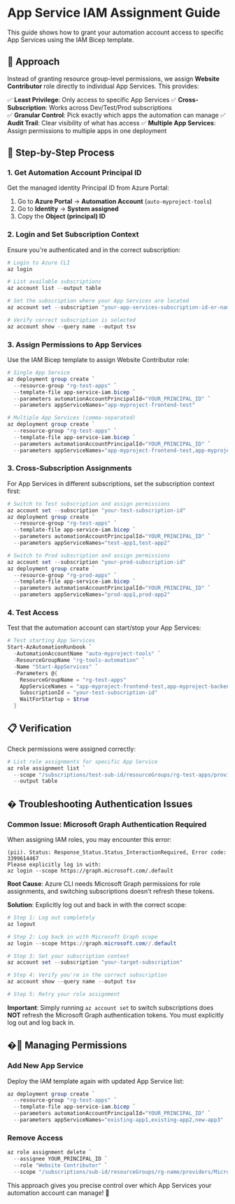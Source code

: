 # App Service IAM Assignment Guide

This guide shows how to grant your automation account access to specific App Services using the IAM Bicep template.

## 🎯 Approach

Instead of granting resource group-level permissions, we assign **Website Contributor** role directly to individual App Services. This provides:

✅ **Least Privilege**: Only access to specific App Services
✅ **Cross-Subscription**: Works across Dev/Test/Prod subscriptions  
✅ **Granular Control**: Pick exactly which apps the automation can manage
✅ **Audit Trail**: Clear visibility of what has access
✅ **Multiple App Services**: Assign permissions to multiple apps in one deployment

## 🚀 Step-by-Step Process

### 1. Get Automation Account Principal ID

Get the managed identity Principal ID from Azure Portal:
1. Go to **Azure Portal** → **Automation Account** (`auto-myproject-tools`)
2. Go to **Identity** → **System assigned**
3. Copy the **Object (principal) ID**

### 2. Login and Set Subscription Context

Ensure you're authenticated and in the correct subscription:

```powershell
# Login to Azure CLI
az login

# List available subscriptions
az account list --output table

# Set the subscription where your App Services are located
az account set --subscription "your-app-services-subscription-id-or-name"

# Verify correct subscription is selected
az account show --query name --output tsv
```

### 3. Assign Permissions to App Services

Use the IAM Bicep template to assign Website Contributor role:

```powershell
# Single App Service
az deployment group create `
  --resource-group "rg-test-apps" `
  --template-file app-service-iam.bicep `
  --parameters automationAccountPrincipalId="YOUR_PRINCIPAL_ID" `
  --parameters appServiceNames="app-myproject-frontend-test"

# Multiple App Services (comma-separated)
az deployment group create `
  --resource-group "rg-test-apps" `
  --template-file app-service-iam.bicep `
  --parameters automationAccountPrincipalId="YOUR_PRINCIPAL_ID" `
  --parameters appServiceNames="app-myproject-frontend-test,app-myproject-backend-test,app-myproject-api-test"
```

### 3. Cross-Subscription Assignments

For App Services in different subscriptions, set the subscription context first:

```powershell
# Switch to Test subscription and assign permissions
az account set --subscription "your-test-subscription-id"
az deployment group create `
  --resource-group "rg-test-apps" `
  --template-file app-service-iam.bicep `
  --parameters automationAccountPrincipalId="YOUR_PRINCIPAL_ID" `
  --parameters appServiceNames="test-app1,test-app2"

# Switch to Prod subscription and assign permissions  
az account set --subscription "your-prod-subscription-id"
az deployment group create `
  --resource-group "rg-prod-apps" `
  --template-file app-service-iam.bicep `
  --parameters automationAccountPrincipalId="YOUR_PRINCIPAL_ID" `
  --parameters appServiceNames="prod-app1,prod-app2"
```

### 4. Test Access

Test that the automation account can start/stop your App Services:

```powershell
# Test starting App Services
Start-AzAutomationRunbook `
  -AutomationAccountName "auto-myproject-tools" `
  -ResourceGroupName "rg-tools-automation" `
  -Name "Start-AppServices" `
  -Parameters @{
    ResourceGroupName = "rg-test-apps"
    AppServiceNames = "app-myproject-frontend-test,app-myproject-backend-test"
    SubscriptionId = "your-test-subscription-id"
    WaitForStartup = $true
  }
```

## 📋 Verification

Check permissions were assigned correctly:

```powershell
# List role assignments for specific App Service
az role assignment list `
  --scope "/subscriptions/test-sub-id/resourceGroups/rg-test-apps/providers/Microsoft.Web/sites/app-myproject-frontend-test" `
  --output table
```

## � Troubleshooting Authentication Issues

### Common Issue: Microsoft Graph Authentication Required

When assigning IAM roles, you may encounter this error:

```text
(pii). Status: Response_Status.Status_InteractionRequired, Error code: 3399614467
Please explicitly log in with:
az login --scope https://graph.microsoft.com/.default
```

**Root Cause**: Azure CLI needs Microsoft Graph permissions for role assignments, and switching subscriptions doesn't refresh these tokens.

**Solution**: Explicitly log out and back in with the correct scope:

```powershell
# Step 1: Log out completely
az logout

# Step 2: Log back in with Microsoft Graph scope
az login --scope https://graph.microsoft.com//.default

# Step 3: Set your subscription context
az account set --subscription "your-target-subscription"

# Step 4: Verify you're in the correct subscription
az account show --query name --output tsv

# Step 5: Retry your role assignment
```

**Important**: Simply running `az account set` to switch subscriptions does **NOT** refresh the Microsoft Graph authentication tokens. You must explicitly log out and log back in.

## �🔄 Managing Permissions

### Add New App Service

Deploy the IAM template again with updated App Service list:

```powershell
az deployment group create `
  --resource-group "rg-test-apps" `
  --template-file app-service-iam.bicep `
  --parameters automationAccountPrincipalId="YOUR_PRINCIPAL_ID" `
  --parameters appServiceNames="existing-app1,existing-app2,new-app3"
```

### Remove Access

```powershell
az role assignment delete `
  --assignee YOUR_PRINCIPAL_ID `
  --role "Website Contributor" `
  --scope "/subscriptions/sub-id/resourceGroups/rg-name/providers/Microsoft.Web/sites/app-name"
```

This approach gives you precise control over which App Services your automation account can manage! 🎯